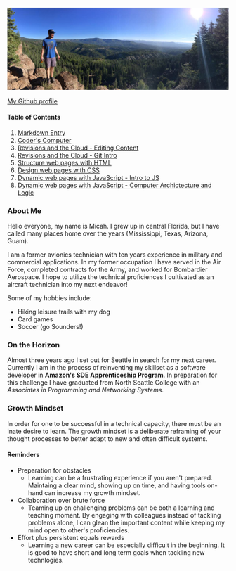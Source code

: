 ![alt text](indeximg.jpg "Me at Zion National Park")

[My Github profile](https://github.com/micahThor)
#### Table of Contents
1. [Markdown Entry](markdown.md)
2. [Coder's Computer](coderscomputer.md)
3. [Revisions and the Cloud - Editing Content](editingcontent.md)
4. [Revisions and the Cloud - Git Intro](gitintro.md)
5. [Structure web pages with HTML](htmlexercise.md)
6. [Design web pages with CSS](cssexercise.md)
7. [Dynamic web pages with JavaScript - Intro to JS](javascriptexercise.md)
8. [Dynamic web pages with JavaScript - Computer Archictecture and Logic](comparcandlogic.md)

### About Me
Hello everyone, my name is Micah.  I grew up in central Florida, but I have called many places home over the years (Mississippi, Texas, Arizona, Guam).  

I am a former avionics technician with ten years experience in military and commercial applications.  In my former occupation I have served in the Air Force, completed contracts for the Army, and worked for Bombardier Aerospace.  I hope to utilize the technical proficiences I cultivated as an aircraft technician into my next endeavor!

Some of my hobbies include:
* Hiking leisure trails with my dog
* Card games
* Soccer (go Sounders!)


### On the Horizon
Almost three years ago I set out for Seattle in search for my next career.  Currently I am in the process of reinventing my skillset as a software developer in **Amazon's SDE Apprenticeship Program**.  In preparation for this challenge I have graduated from North Seattle College with an *Associates in Programming and Networking Systems*.


### Growth Mindset
In order for one to be successful in a technical capacity, there must be an inate desire to learn.  The growth mindset is a deliberate reframing of your thought processes to better adapt to new and often difficult systems.  
#### Reminders
- Preparation for obstacles
   - Learning can be a frustrating experience if you aren't prepared.  Maintaing a clear mind, showing up on time, and having tools on-hand can increase my growth mindset.
- Collaboration over brute force
   - Teaming up on challenging problems can be both a learning and teaching moment.  By engaging with colleagues instead of tackling problems alone, I can glean the important content while keeping my mind open to other's proficiencies.
- Effort plus persistent equals rewards
   - Learning a new career can be especially difficult in the beginning.  It is good to have short and long term goals when tackling new technlogies.  

